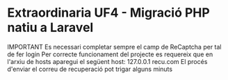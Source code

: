 # Extraordinaria UF4 - Migració PHP natiu a Laravel
IMPORTANT
Es necessari completar sempre el camp de ReCaptcha per tal de fer login
Per correcte funcionament del projecte es requereix que en l'arxiu de hosts aparegui el següent host:
127.0.0.1      recu.com
El procés d'enviar el correu de recuperació pot trigar alguns minuts